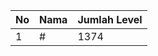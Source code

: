 | No | Nama            | Jumlah Level |
|----|-----------------|--------------|
| 1  | #    |    1374        |
